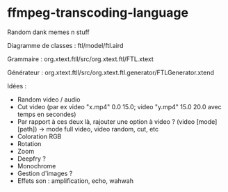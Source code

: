 # ffmpeg-transcoding-language

Random dank memes n stuff



Diagramme de classes : ftl/model/ftl.aird

Grammaire : org.xtext.ftll/src/org.xtext.ftl/FTL.xtext

Générateur : org.xtext.ftll/src/org.xtext.ftl.generator/FTLGenerator.xtend



Idées :

- Random video / audio
- Cut video (par ex video "x.mp4" 0.0 15.0; video "y.mp4" 15.0 20.0 avec temps en secondes)
- Par rapport à ces deux là, rajouter une option à video ? (video [mode] [path]) -> mode full video, video random, cut, etc
- Coloration RGB
- Rotation
- Zoom
- Deepfry ?
- Monochrome
- Gestion d'images ?
- Effets son : amplification, echo, wahwah

